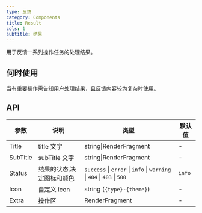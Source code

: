 ```yaml
---
type: 反馈
category: Components
title: Result
cols: 1
subtitle: 结果
---
```


用于反馈一系列操作任务的处理结果。

## 何时使用

当有重要操作需告知用户处理结果，且反馈内容较为复杂时使用。

## API

| 参数 | 说明 | 类型 | 默认值 |
| --- | --- | --- | --- |
| Title | title 文字 | string\|RenderFragment | - |
| SubTitle | subTitle 文字 | string\|RenderFragment | - |
| Status | 结果的状态,决定图标和颜色 | `success` \| `error` \| `info` \| `warning` \| `404` \| `403` \| `500` | `info` |
| Icon | 自定义 icon | string (`{type}-{theme}`) | - |
| Extra | 操作区 | RenderFragment | - |
